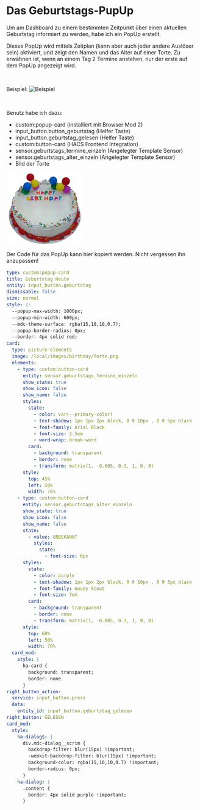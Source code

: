 # Das Geburtstags-PupUp


Um am Dashboard zu einem bestimmten Zeitpunkt über einen aktuellen Geburtstag informiert zu werden, habe ich ein PopUp erstellt.

Dieses PopUp wird mittels Zeitplan (kann aber auch jeder andere Auslöser sein) aktiviert, und zeigt den Namen und das Alter auf einer Torte. Zu erwähnen ist, wenn an einem Tag 2 Termine anstehen, nur der erste auf dem PopUp angezeigt wird.

<br>

Beispiel:
![Beispiel](https://raw.githubusercontent.com/MaxxKra/README_images/master/Geburtstagskalender/PopUp_Gebrtstag.gif)
  
<br>

Benutz habe ich dazu:
- custom:popup-card (installiert mit Browser Mod 2)
- input_button.button_geburtstag (Helfer Taste)
- input_button.geburtstag_gelesen (Helfer Taste)
- custom:button-card (HACS Frontend Integration)
- sensor.geburtstags_termine_einzeln (Angelegter Template Sensor)
- sensor.geburtstags_alter_einzeln (Angelegter Template Sensor)
- Bild der Torte
<img src="https://raw.githubusercontent.com/MaxxKra/README_images/master/Geburtstagskalender/Torte.png" alt="Example" width="200"/>


<br>

Der Code für das PopUp kann hier kopiert werden.
Nicht vergessen ihn anzupassen!

```yaml
type: custom:popup-card
title: Geburtstag Heute
entity: input_button.geburtstag
dismissable: false
size: normal
style: |-
  --popup-max-width: 1000px;
  --popup-min-width: 600px;
  --mdc-theme-surface: rgba(15,10,10,0.7);
  --popup-border-radius: 0px;
  --border: 4px solid red;
card:
  type: picture-elements
  image: /local/images/birthday/Torte.png
  elements:
    - type: custom:button-card
      entity: sensor.geburtstags_termine_einzeln
      show_state: true
      show_icon: false
      show_name: false
      styles:
        state:
          - color: var(--primary-color)
          - text-shadow: 1px 1px 2px black, 0 0 10px , 0 0 5px black
          - font-family: Arial Black
          - font-size: 2.5em
          - word-wrap: break-word
        card:
          - background: transparent
          - border: none
          - transform: matrix(1, -0.005, 0.3, 1, 0, 0)
      style:
        top: 45%
        left: 50%
        width: 70%
    - type: custom:button-card
      entity: sensor.geburtstags_alter_einzeln
      show_state: true
      show_icon: false
      show_name: false
      state:
        - value: UNBEKANNT
          styles:
            state:
              - font-size: 0px
      styles:
        state:
          - color: purple
          - text-shadow: 1px 1px 2px black, 0 0 10px , 0 0 5px black
          - font-family: Goudy Stout
          - font-size: 7em
        card:
          - background: transparent
          - border: none
          - transform: matrix(1, -0.005, 0.3, 1, 0, 0)
      style:
        top: 60%
        left: 50%
        width: 70%
  card_mod:
    style: |
      ha-card {
        background: transparent;
        border: none
      }
right_button_action:
  service: input_button.press
  data:
    entity_id: input_button.geburtstag_gelesen
right_button: GELESEN
card_mod:
  style:
    ha-dialog$: |
      div.mdc-dialog__scrim {
        backdrop-filter: blur(15px) !important;
        -webkit-backdrop-filter: blur(15px) !important;
        background-color: rgba(15,10,10,0.7) !important;
        border-radius: 0px;
      }
    ha-dialog: |
      .content {
        border: 4px solid purple !important;
      }

```